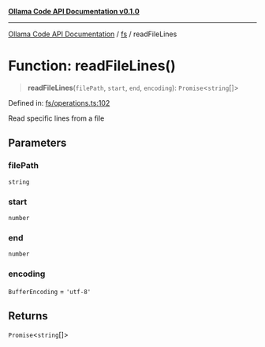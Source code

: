 [**Ollama Code API Documentation v0.1.0**](../../README.md)

***

[Ollama Code API Documentation](../../modules.md) / [fs](../README.md) / readFileLines

# Function: readFileLines()

> **readFileLines**(`filePath`, `start`, `end`, `encoding`): `Promise`\<`string`[]\>

Defined in: [fs/operations.ts:102](https://github.com/erichchampion/ollama-code/blob/3fe0ce113b10803e1393cbc2fdc48d5134e8d686/ollama-code/src/fs/operations.ts#L102)

Read specific lines from a file

## Parameters

### filePath

`string`

### start

`number`

### end

`number`

### encoding

`BufferEncoding` = `'utf-8'`

## Returns

`Promise`\<`string`[]\>
